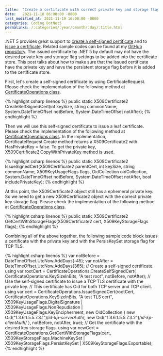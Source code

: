 ```yaml
---
title:  "Create a certificate with correct private key and storage flags to be added to certificate store in .NET 5."
date:   2021-11-18 06:08:00 -0800
last_modified_at: 2021-11-19 16:00:00 -0800
categories: Coding DotNet5
permalinks: /:categories/:year/:month/:day/:title.html
---
```


.NET 5 provides great support to [create a self-signed certificate](https://docs.microsoft.com/en-us/dotnet/api/system.security.cryptography.x509certificates.certificaterequest.createselfsigned?view=net-5.0) and to [issue a certificate](https://docs.microsoft.com/en-us/dotnet/api/system.security.cryptography.x509certificates.certificaterequest.create?view=net-5.0). Related sample codes can be found at my [GitHub repository](https://github.com/charlehsin/net5-crypto-tutorial). The issued certificate by .NET 5 by default may not have the desired private key and storage flag settings to be added into the certificate store.  This post talks about how to make sure that the issued certificate have the private key and have the persistent storage flag before it is added to the certificate store.

First, let's create a self-signed certificate by using CertificateRequest. Please check the implementation of the following method at [CertificateOperations class](https://github.com/charlehsin/net5-crypto-tutorial/blob/main/app/Certificates/CertificateOperations.cs). 

{% highlight csharp linenos %}
public static X509Certificate2 CreateSelfSignedCert(int keySize, string commonName,
    System.DateTimeOffset notBefore, System.DateTimeOffset notAfter);
{% endhighlight %}

Then we will use this self-signed certificate to issue a leaf certificate. Please check the implementation of the following method at [CertificateOperations class](https://github.com/charlehsin/net5-crypto-tutorial/blob/main/app/Certificates/CertificateOperations.cs). In the implementation, CertificateRequest.Create method returns a X509Certificate2 with HasPrivateKey = false. To get the private key, X509Certificate2.CopyWithPrivateKey method is used.

{% highlight csharp linenos %}
public static X509Certificate2 IssueSignedCert(X509Certificate2 parentCert, 
    int keySize, string commonName,
    X509KeyUsageFlags flags, OidCollection oidCollection,
    System.DateTimeOffset notBefore, System.DateTimeOffset notAfter,
    bool includePrivateKey);
{% endhighlight %}

At this point, the X509Certificate2 object still has a ephemeral private key. So we need to get a new X509Certificate2 object with the correct private key storage flag. Please check the implementation of the following method at [CertificateOperations class](https://github.com/charlehsin/net5-crypto-tutorial/blob/main/app/Certificates/CertificateOperations.cs).

{% highlight csharp linenos %}
public static X509Certificate2 GetCertWithStorageFlags(X509Certificate2 cert,
    X509KeyStorageFlags flags);
{% endhighlight %}

Combining all of the above together, the following sample code block issues a certificate with the private key and with the PersisKeySet storage flag for TCP TLS.

{% highlight csharp linenos %}
var notBefore = DateTimeOffset.UtcNow.AddDays(-45);
var notAfter = DateTimeOffset.UtcNow.AddDays(365);
// Create a self-signed certificate.
using var rootCert = CertificateOperations.CreateSelfSignedCert(
    CertificateOperations.KeySizeInBits, "A test root",
    notBefore, notAfter);
// Use the self-signed certificate to issue a TCP TLS certificate with the private key.
// This certificate has Oid for both TCP server and TCP client.
using var cert = CertificateOperations.IssueSignedCert(rootCert, 
    CertificateOperations.KeySizeInBits, "A test TLS cert",
    X509KeyUsageFlags.DigitalSignature | X509KeyUsageFlags.NonRepudiation |
    X509KeyUsageFlags.KeyEncipherment,
    new OidCollection
    {
        new Oid("1.3.6.1.5.5.7.3.1")/*id-kp-serverAuth*/,
        new Oid("1.3.6.1.5.5.7.3.2")/*id-kp-clientAuth*/
    },
    notBefore, notAfter, true);
// Get the certificate with the desired key storage flags.
using var newCert = CertificateOperations.GetCertWithStorageFlags(cert,
    X509KeyStorageFlags.MachineKeySet | X509KeyStorageFlags.PersistKeySet |
    X509KeyStorageFlags.Exportable);
{% endhighlight %}

